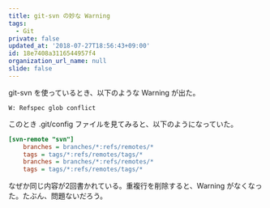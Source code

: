 ```yaml
---
title: git-svn の妙な Warning
tags:
  - Git
private: false
updated_at: '2018-07-27T18:56:43+09:00'
id: 18e7408a3116544957f4
organization_url_name: null
slide: false
---
```

git-svn を使っているとき、以下のような Warning が出た。

```
W: Refspec glob conflict
```

このとき .git/config ファイルを見てみると、以下のようになっていた。

```ini
[svn-remote "svn"]
	branches = branches/*:refs/remotes/*
	tags = tags/*:refs/remotes/tags/*
	branches = branches/*:refs/remotes/*
	tags = tags/*:refs/remotes/tags/*
```

なぜか同じ内容が2回書かれている。重複行を削除すると、Warning がなくなった。たぶん、問題ないだろう。
